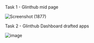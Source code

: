 Task 1 - Glinthub mid page

![Screenshot (1877)](https://user-images.githubusercontent.com/70765320/136706915-cb0d8301-853f-440b-acc7-deaf5c4f998d.png)

Task 2 - Glinthub Dashboard drafted apps

![image](https://user-images.githubusercontent.com/70765320/136706975-1aeeb196-0916-462b-b6c5-32862fa2aa49.png)
